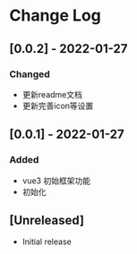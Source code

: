 # Change Log

## [0.0.2] - 2022-01-27

### Changed

- 更新readme文档
- 更新完善icon等设置



## [0.0.1] - 2022-01-27

### Added

- vue3 初始框架功能
- 初始化

## [Unreleased]

- Initial release
